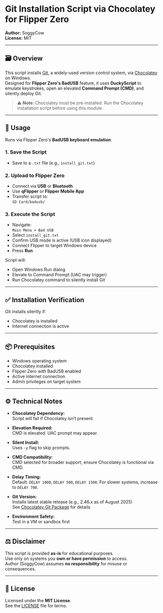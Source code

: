 # Git Installation Script via Chocolatey for Flipper Zero

**Author:** SoggyCow  
**License:** MIT

---

## 🗃️ Overview

This script installs [Git](https://git-scm.com/), a widely-used version control system, via [Chocolatey](https://chocolatey.org/) on Windows.  
Designed for **Flipper Zero's BadUSB** feature, it uses **DuckyScript** to emulate keystrokes, open an elevated **Command Prompt (CMD)**, and silently deploy Git.

> ⚠️ **Note:** Chocolatey must be pre-installed. Run the Chocolatey installation script before using this module.

---

## 🚀 Usage

Runs via Flipper Zero's **BadUSB keyboard emulation**.

### 1. Save the Script

- Save to a `.txt` file (e.g., `install_git.txt`)

### 2. Upload to Flipper Zero

- Connect via **USB** or **Bluetooth**
- Use **qFlipper** or **Flipper Mobile App**
- Transfer script to:  
  `SD Card/badusb/`

### 3. Execute the Script

- Navigate:  
  `Main Menu > Bad USB`
- Select `install_git.txt`
- Confirm USB mode is active (USB icon displayed)
- Connect Flipper to target Windows device
- Press **Run**

Script will:
- Open Windows Run dialog
- Elevate to Command Prompt (UAC may trigger)
- Run Chocolatey command to silently install Git

---

## ✅ Installation Verification

Git installs silently if:
- Chocolatey is installed  
- Internet connection is active

---

## 📦 Prerequisites

- Windows operating system  
- Chocolatey installed  
- Flipper Zero with BadUSB enabled  
- Active internet connection  
- Admin privileges on target system

---

## ⚙️ Technical Notes

- **Chocolatey Dependency:**  
  Script will fail if Chocolatey isn’t present.

- **Elevation Required:**  
  CMD is elevated. UAC prompt may appear.

- **Silent Install:**  
  Uses `-y` flag to skip prompts.

- **CMD Compatibility:**  
  CMD selected for broader support; ensure Chocolatey is functional via CMD.

- **Delay Timing:**  
  Default: `DELAY 1000`, `DELAY 500`, `DELAY 1500`. For slower systems, increase to `DELAY 700`.

- **Git Version:**  
  Installs latest stable release (e.g., 2.46.x as of August 2025)  
  See [Chocolatey Git Package](https://community.chocolatey.org/packages/git) for details

- **Environment Safety:**  
  Test in a VM or sandbox first

---

## ⚖️ Disclaimer

This script is provided **as-is** for educational purposes.  
Use only on systems you **own or have permission** to access.  
Author (SoggyCow) assumes **no responsibility** for misuse or consequences.

---

## 📄 License

Licensed under the **MIT License**.  
See the [LICENSE](LICENSE) file for terms.
